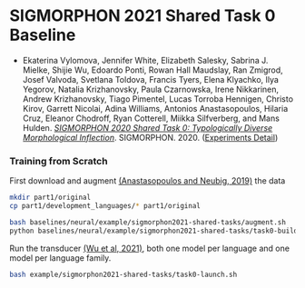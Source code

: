 # SIGMORPHON 2021 Shared Task 0 Baseline

- Ekaterina Vylomova, Jennifer White, Elizabeth Salesky, Sabrina J. Mielke, Shijie Wu, Edoardo Ponti, Rowan Hall Maudslay, Ran Zmigrod, Josef Valvoda, Svetlana Toldova, Francis Tyers, Elena Klyachko, Ilya Yegorov, Natalia Krizhanovsky, Paula Czarnowska, Irene Nikkarinen, Andrew Krizhanovsky, Tiago Pimentel, Lucas Torroba Hennigen, Christo Kirov, Garrett Nicolai, Adina Williams, Antonios Anastasopoulos, Hilaria Cruz, Eleanor Chodroff, Ryan Cotterell, Miikka Silfverberg, and Mans Hulden. [*SIGMORPHON 2020 Shared Task 0: Typologically Diverse Morphological Inflection*](https://www.aclweb.org/anthology/2020.sigmorphon-1.1/). SIGMORPHON. 2020. ([Experiments Detail](example/sigmorphon2020-shared-tasks))


### Training from Scratch

First download and augment [(Anastasopoulos and Neubig, 2019)](https://arxiv.org/abs/1908.05838) the data

```bash
mkdir part1/original
cp part1/development_languages/* part1/original

bash baselines/neural/example/sigmorphon2021-shared-tasks/augment.sh
python baselines/neural/example/sigmorphon2021-shared-tasks/task0-build-dataset.py all
```

Run the transducer [(Wu et al, 2021)](https://arxiv.org/abs/2005.10213), both one model per language and one model per language family.
```bash
bash example/sigmorphon2021-shared-tasks/task0-launch.sh
```
